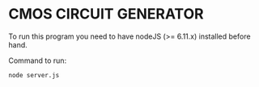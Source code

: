 # CMOS CIRCUIT GENERATOR

To run this program you need to have nodeJS (>= 6.11.x) installed before hand.

Command to run:

`node server.js`


